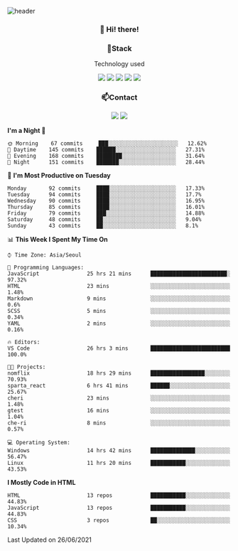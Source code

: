 ![header](https://capsule-render.vercel.app/api?type=waving&color=gradient&height=200&text=Che-ri&fontAlign=70&fontAlignY=40&animation=twinkling)

<h3 align="center">👋 Hi! there!</h3>

<h3 align="center">📌Stack</h3>
<p align="center">Technology used</p>
<div align="center"><img src="https://img.shields.io/badge/HTML5-E34F26?style=flat-square&logo=HTML5&logoColor=white"></img> <img src="https://img.shields.io/badge/CSS3-0A84FF?style=flat-square&logo=CSS3&logoColor=white"></img> <img src="https://img.shields.io/badge/JavaScript-FFCD11?style=flat-square&logo=JavaScript&logoColor=white"></img> <img src="https://img.shields.io/badge/React-00BCF6?style=flat-square&logo=React&logoColor=white"></img> <img src="https://img.shields.io/badge/jQuery-3655FF?style=flat-square&logo=jQuery&logoColor=white"></img></div>

<h3 align="center">📫Contact</h3>
<div align="center"><a href="https://cheri.tistory.com/"><img src="https://img.shields.io/badge/Cheri-AD29B6?style=flat-square&logo=Tidal&logoColor=white"/></a> <a href="rnjs1135@gmail.com"><img src="https://img.shields.io/badge/Gmail-EA4335?style=flat-square&logo=Gmail&logoColor=white"/></a></div>

<!--START_SECTION:waka-->
**I'm a Night 🦉** 

```text
🌞 Morning    67 commits     ███░░░░░░░░░░░░░░░░░░░░░░   12.62% 
🌆 Daytime    145 commits    ██████░░░░░░░░░░░░░░░░░░░   27.31% 
🌃 Evening    168 commits    ████████░░░░░░░░░░░░░░░░░   31.64% 
🌙 Night      151 commits    ███████░░░░░░░░░░░░░░░░░░   28.44%

```
📅 **I'm Most Productive on Tuesday** 

```text
Monday       92 commits     ████░░░░░░░░░░░░░░░░░░░░░   17.33% 
Tuesday      94 commits     ████░░░░░░░░░░░░░░░░░░░░░   17.7% 
Wednesday    90 commits     ████░░░░░░░░░░░░░░░░░░░░░   16.95% 
Thursday     85 commits     ████░░░░░░░░░░░░░░░░░░░░░   16.01% 
Friday       79 commits     ███░░░░░░░░░░░░░░░░░░░░░░   14.88% 
Saturday     48 commits     ██░░░░░░░░░░░░░░░░░░░░░░░   9.04% 
Sunday       43 commits     ██░░░░░░░░░░░░░░░░░░░░░░░   8.1%

```


📊 **This Week I Spent My Time On** 

```text
⌚︎ Time Zone: Asia/Seoul

💬 Programming Languages: 
JavaScript               25 hrs 21 mins      ████████████████████████░   97.32% 
HTML                     23 mins             ░░░░░░░░░░░░░░░░░░░░░░░░░   1.48% 
Markdown                 9 mins              ░░░░░░░░░░░░░░░░░░░░░░░░░   0.6% 
SCSS                     5 mins              ░░░░░░░░░░░░░░░░░░░░░░░░░   0.34% 
YAML                     2 mins              ░░░░░░░░░░░░░░░░░░░░░░░░░   0.16%

🔥 Editors: 
VS Code                  26 hrs 3 mins       █████████████████████████   100.0%

🐱‍💻 Projects: 
nomflix                  18 hrs 29 mins      █████████████████░░░░░░░░   70.93% 
sparta_react             6 hrs 41 mins       ██████░░░░░░░░░░░░░░░░░░░   25.67% 
cheri                    23 mins             ░░░░░░░░░░░░░░░░░░░░░░░░░   1.48% 
gtest                    16 mins             ░░░░░░░░░░░░░░░░░░░░░░░░░   1.04% 
che-ri                   8 mins              ░░░░░░░░░░░░░░░░░░░░░░░░░   0.57%

💻 Operating System: 
Windows                  14 hrs 42 mins      ██████████████░░░░░░░░░░░   56.47% 
Linux                    11 hrs 20 mins      ███████████░░░░░░░░░░░░░░   43.53%

```

**I Mostly Code in HTML** 

```text
HTML                     13 repos            ███████████░░░░░░░░░░░░░░   44.83% 
JavaScript               13 repos            ███████████░░░░░░░░░░░░░░   44.83% 
CSS                      3 repos             ██░░░░░░░░░░░░░░░░░░░░░░░   10.34%

```



 Last Updated on 26/06/2021
<!--END_SECTION:waka-->

